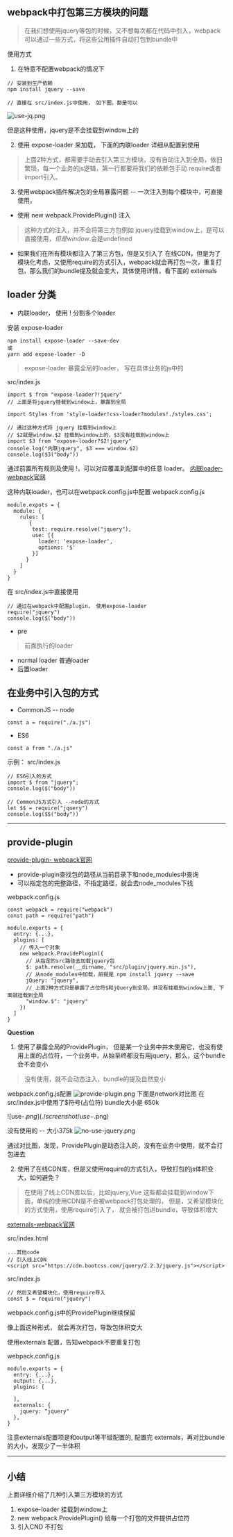 ## webpack中打包第三方模块的问题

> 在我们想使用jquery等包的时候，又不想每次都在代码中引入，webpack可以通过一些方式，将这些公用插件自动打包到bundle中

使用方式
1. 在特意不配置webpack的情况下

```
// 安装到生产依赖
npm install jquery --save

// 直接在 src/index.js中使用， 如下图，都是可以
```
![use-jq.png](./screenshot/use-jq.png)

但是这种使用，jquery是不会挂载到window上的

2. 使用 expose-loader 来加载， 下面的内联loader 详细从配置到使用

> 上面2种方式，都需要手动去引入第三方模块，没有自动注入到全局，依旧繁琐，每一个业务的js逻辑，第一行都要将我们的依赖包手动 require或者import引入。

3. 使用webpack插件解决包的全局暴露问题 -- 一次注入到每个模块中，可直接使用。

- 使用 new webpack.ProvidePlugin() 注入
> 这种方式的注入，并不会将第三方包例如 jquery挂载到window上，是可以直接使用$，但是window.$会是undefined
- 如果我们在所有模块都注入了第三方包，但是又引入了 在线CDN，但是为了模块化考虑，又使用require的方式引入，webpack就会再打包一次，重复打包，那么我们的bundle提及就会变大，具体使用详情，看下面的 externals


## loader 分类

- 内联loader， 使用 ! 分割多个loader

安装 expose-loader

```
npm install expose-loader --save-dev
或
yarn add expose-loader -D
```
> expose-loader 暴露全局的loader， 写在具体业务的js中的

src/index.js
```
import $ from "expose-loader?!jquery"
// 上面是将jquery挂载到window上，暴露到全局

import Styles from 'style-loader!css-loader?modules!./styles.css';

// 通过这种方式将 jquery 挂载到window上
// $2就是window.$2 挂载到window上的，$3没有挂载到window上
import $3 from "expose-loader?$2!jquery"
console.log("内联jquery", $3 === window.$2)
console.log($3("body"))
```
通过前置所有规则及使用 !，可以对应覆盖到配置中的任意 loader。
[内联loader-webpack官网](https://www.webpackjs.com/concepts/loaders/#inline)

这种内联loader，也可以在webpack.config.js中配置
webpack.config.js

```
module.expots = {
  module: {
    rules: [
       {
        test: require.resolve("jquery"),
        use: [{
          loader: 'expose-loader',
          options: '$'
        }]
      }
    ]
  }
}
```
在 src/index.js中直接使用
```
// 通过在webpack中配置plugin， 使用expose-loader
require("jquery")
console.log($("body"))
```

- pre
> 前面执行的loader
- normal loader  普通loader
- 后置loader


## 在业务中引入包的方式
- CommonJS -- node

```
const a = require("./a.js")
```
- ES6 
```
const a from "./a.js"
```
示例： 
src/index.js
```
// ES6引入的方式
import $ from "jquery";
console.log($("body"))

// CommonJS方式引入 --node的方式
let $$ = require("jquery")
console.log($$("body"))
```

---
## provide-plugin

[provide-plugin- webpack官网](https://webpack.js.org/plugins/provide-plugin/#root)

- provide-plugin查找包的路径从当前目录下和node_modules中查询
- 可以指定包的完整路径，不指定路径，就会去node_modules下找

webpack.config.js
```
const webpack = require("webpack")
const path = require("path")

module.exports = {
  entry: {...},
  plugins: [
    // 传入一个对象
    new webpack.ProvidePlugin({
      // 从指定的src路径去加载jquery包
      $: path.resolve(__dirname, "src/plugin/jquery.min.js"),
      // 从node_modules中加载，前提是 npm install jquery --save
      jQuery: "jquery",
      // 上面2种方式只是暴露了占位符$和jQuery到全局，并没有挂载到window上面, 下面就挂载到全局
      "window.$": "jquery"
    })
  ]
}
```

**Question**
1. 使用了暴露全局的ProvidePlugin， 但是某一个业务中并未使用它，也没有使用上面的占位符，一个业务中，从始至终都没有用jquery，那么，这个bundle会不会变小

>  没有使用，就不会动态注入，bundle的提及自然变小

webpack.config.js配置
![provide-plugin.png](./screenshot/provide-plugin.png)
下面是network对比图
在src/index.js中使用了$符号(占位符)  bundle大小是 650k

![use-$.png](./screenshot/use-$.png)

没有使用的 -- 大小375k
![no-use-jquery.png](./screenshot/no-use-jquery.png)

通过对比图，发现，ProvidePlugin是动态注入的，没有在业务中使用，就不会打包进去


2. 使用了在线CDN库，但是又使用require的方式引入，导致打包的js体积变大，如何避免？ 
> 在使用了线上CDN库以后，比如jquery,Vue 这些都会挂载到window下面，单纯的使用CDN是不会被webpack打包处理的， 但是，又希望模块化的方式使用，使用require引入了， 就会被打包进bundle，导致体积增大

[externals-webpack官网](https://www.webpackjs.com/configuration/externals/)

src/index.html
```
...其他code
// 引入线上CDN
<script src="https://cdn.bootcss.com/jquery/2.2.3/jquery.js"></script>
```

src/index.js

```
// 然后又希望模块化，使用require导入
const $ = require("jquery")
```
webpack.config.js中的ProvidePlugin继续保留

像上面这种形式， 就会再次打包，导致包体积变大

使用externals 配置，告知webpack不要重复打包

webpack.config.js

```
module.exports = {
  entry: {...},
  output: {...},
  plugins: [

  ],
  externals: {
    jquery: "jquery"
  },
}
```
注意externals配置项是和output等平级配置的, 配置完 externals，再对比bundle的大小，发现少了一半体积

---

## 小结

上面详细介绍了几种引入第三方模块的方式

1. expose-loader 挂载到window上
2. new webpack.ProvidePlugin() 给每一个打包的文件提供占位符
3. 引入CND 不打包



